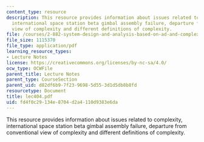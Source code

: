 ```yaml
---
content_type: resource
description: This resource provides information about issues related to complexity,
  international space station beta gimbal assembly failure, departure from conventional
  view of complexity and different definitions of complexity.
file: /courses/2-882-system-design-and-analysis-based-on-ad-and-complexity-theories-spring-2005/fd4f0c29134e8704d2a4110d9383e6da_lec404.pdf
file_size: 1115370
file_type: application/pdf
learning_resource_types:
- Lecture Notes
license: https://creativecommons.org/licenses/by-nc-sa/4.0/
ocw_type: OCWFile
parent_title: Lecture Notes
parent_type: CourseSection
parent_uid: d82df6b9-7f23-9698-5d55-3d1d5db8b8fd
resourcetype: Document
title: lec404.pdf
uid: fd4f0c29-134e-8704-d2a4-110d9383e6da
---
```

This resource provides information about issues related to complexity, international space station beta gimbal assembly failure, departure from conventional view of complexity and different definitions of complexity.